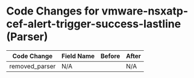 # Code Changes for vmware-nsxatp-cef-alert-trigger-success-lastline (Parser)

| Code Change | Field Name | Before | After |
|-------------|------------|--------|-------|
| removed_parser | N/A |  | N/A |